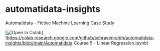 # automatidata-insights
Automatidata - Fictive Machine Learning Case Study

[![Open In Colab](https://colab.research.google.com/assets/colab-badge.svg)](https://colab.research.google.com/github/schravenralph/automatidata-insights/blob/main/Automatidata Course 5 - Linear Regression.ipynb)
